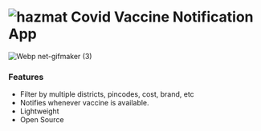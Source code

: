 # ![hazmat](https://user-images.githubusercontent.com/19613367/117577472-8473c880-b107-11eb-8628-1bcb316e70aa.png) Covid Vaccine Notification App 


![Webp net-gifmaker (3)](https://user-images.githubusercontent.com/19613367/117536679-17363980-b01a-11eb-833e-41528183a1dc.gif)

### Features

* Filter by multiple districts, pincodes, cost, brand, etc
* Notifies whenever vaccine is available.
* Lightweight
* Open Source
